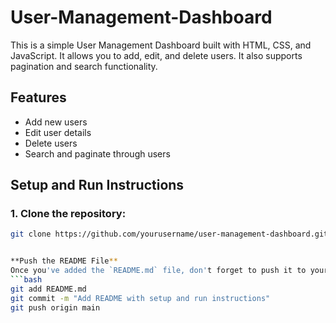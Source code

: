 # User-Management-Dashboard


This is a simple User Management Dashboard built with HTML, CSS, and JavaScript. It allows you to add, edit, and delete users. It also supports pagination and search functionality.

## Features
- Add new users
- Edit user details
- Delete users
- Search and paginate through users

## Setup and Run Instructions

### 1. Clone the repository:
```bash
git clone https://github.com/yourusername/user-management-dashboard.git


**Push the README File**
Once you've added the `README.md` file, don't forget to push it to your GitHub repository:
```bash
git add README.md
git commit -m "Add README with setup and run instructions"
git push origin main

